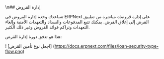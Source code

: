 \n## إدارة القروض

تساعدك وحدة إدارة القروض في ERPNext على إدارة قروضك مباشرة من تطبيق القرض إلى إغلاق القرض. يمكنك تتبع المدفوعات والسداد والتعهدات الأمنية وإلغاء التعهدات وتراكم فوائد القروض وغير ذلك الكثير.

هذا هو تدفق دورة إدارة القرض:

! [اجعل نوع تأمين القرض] (https://docs.erpnext.com/files/loan-security-type-flow.png)